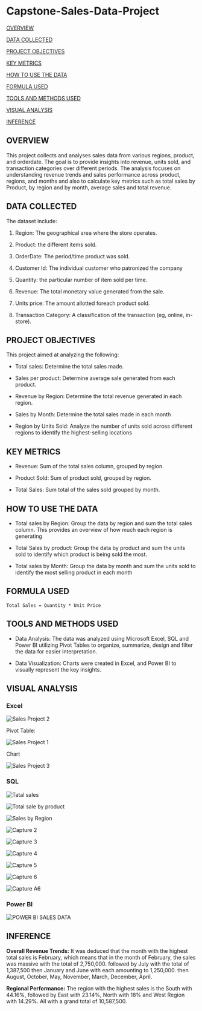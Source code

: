 # Capstone-Sales-Data-Project

[OVERVIEW](#overview)

[DATA COLLECTED](#data-collected)

[PROJECT OBJECTIVES](#project-objective)

[KEY METRICS](#key-metrics)

[HOW TO USE THE DATA](#how-to-use-the-data)

[FORMULA USED](#formula-used)

[TOOLS AND METHODS USED](#tools-and-methods-used)

[VISUAL ANALYSIS](#visual-analysis)

[INFERENCE](#inference)


## OVERVIEW

This project collects and analyses sales data from various regions, product, and orderdate. The goal is to provide insights into revenue, units sold, and transaction categories over different periods. The analysis focuses on understanding revenue trends and sales performance across product, regions, and months and also to calculate key metrics such as total sales by Product, by region and by month, average sales and total revenue.

## DATA COLLECTED

The dataset include:

1. Region: The geographical area where the store operates.

2. Product: the different items sold.

3. OrderDate: The period/time product was sold.

4. Customer Id: The individual customer who patronized the company

5. Quantity: the particular number of item sold per time.

6. Revenue: The total monetary value generated from the sale.

7.  Units price: The amount allotted foreach product sold.

8. Transaction Category: A classification of the transaction (eg, online, in-store).

## PROJECT OBJECTIVES

This project aimed at analyzing the following:

- Total sales:  Determine the total sales made.

- Sales per product: Determine average sale generated from each product.

- Revenue by Region: Determine the total revenue generated in each region.

- Sales by Month: Determine the total sales made in each month

- Region by Units Sold: Analyze the number of units sold across different regions to identify the highest-selling locations

## KEY METRICS

- Revenue: Sum of the total sales column, grouped by region.

- Product Sold: Sum of product sold, grouped by region.

- Total Sales: Sum total of the sales sold grouped by month.

## HOW TO USE THE DATA

- Total sales by Region: Group the data by region and sum the total sales column. This provides an overview of how much each region is generating

- Total Sales by product: Group the data by product and sum the units sold to identify which product is being sold the most.

- Total sales by Month: Group the data by month and sum the units sold to identify the most selling product in each month

## FORMULA USED
```
Total Sales = Quantity * Unit Price
```

## TOOLS AND METHODS USED

- Data Analysis: The data was analyzed using Microsoft Excel, SQL and Power BI utilizing Pivot Tables to organize, summarize, design and filter the data for easier interpretation.

- Data Visualization: Charts were created in Excel, and Power BI to visually represent the key insights.

## VISUAL ANALYSIS

### Excel
 
![Sales Project 2](https://github.com/user-attachments/assets/4634639a-dbf4-494a-82d9-a781aa4d2ada)
 
 Pivot Table:

![Sales Project 1](https://github.com/user-attachments/assets/d82e0170-1f9e-41e6-86ec-a3e549e7001c)

Chart 

![Sales Project 3](https://github.com/user-attachments/assets/cefe4203-0744-425c-9584-57f86e2243bb)


### SQL

![Tatal sales](https://github.com/user-attachments/assets/81579d9e-a0a6-4e10-9131-37c682d239d3)


![Total sale by product](https://github.com/user-attachments/assets/c3409de7-7173-4e36-9874-09e36d32ce78)


![Sales by Region](https://github.com/user-attachments/assets/2f688c04-2b99-41d1-9e6b-eaf5aee66c21)


![Capture 2](https://github.com/user-attachments/assets/56102251-fd61-47f5-975e-7d2371d5c9b9)


![Capture 3](https://github.com/user-attachments/assets/694b0a1e-c3c2-4ddc-8298-185df110e54b)


![Capture 4](https://github.com/user-attachments/assets/d07f5914-bd48-4e13-be99-4e162eb17edc)


![Capture 5](https://github.com/user-attachments/assets/e45d2d19-d1bf-44f0-94a2-5b4669aeae2c)


![Capture 6](https://github.com/user-attachments/assets/b5ab6f42-bac1-41ca-bf99-41ada5720cbd)


![Capture A6](https://github.com/user-attachments/assets/ed1df371-2c38-4b50-9316-3c37f4bbec32)



### Power BI

![POWER BI SALES DATA](https://github.com/user-attachments/assets/95547ff2-d67a-47dd-ba47-bced4fd95dd8)


## INFERENCE

**Overall Revenue Trends:**
It was deduced that the month with the highest total sales is February, which means that in the month of February, the sales was massive with the total of 2,750,000. followed by July with the total of 1,387,500 then January and June with each amounting to 1,250,000. then August, October, May, November, March, December, April. 


**Regional Performance:**
The region with the highest sales is the South with 44.16%, followed by East with 23.14%, North with 18% and West Region with 14.29%. All with a grand total of 10,587,500.

